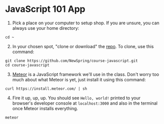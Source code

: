 # JavaScript 101 App

1. Pick a place on your computer to setup shop. If you are unsure, you can always use your home 
   directory:

  ```
  cd ~
  ```

2. In your chosen spot, "clone or download" the [repo](https://github.com/NewSpring/course-javascript). To clone, use 
   this command: 

  ```
  git clone https://github.com/NewSpring/course-javascript.git
  cd course-javascript
  ```
  
3. [Meteor](https://www.meteor.com/) is a JavaScript framework we'll use in the class. Don't worry too much about what 
   Meteor is yet, just install it using this command:
  
  ```
  curl https://install.meteor.com/ | sh
  ```
  
4. Fire it up, up, up. You should see `Hello, world!` printed to your browser's developer console at `localhost:3000` 
   and also in the terminal once Meteor installs everything.
  
  ```
  meteor
  ```
